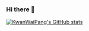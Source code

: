 ### Hi there 👋

[![KwanWaiPang's GitHub stats](https://github-readme-stats.vercel.app/api?username=KwanWaiPang)](https://github.com/KwanWaiPang/github-readme-stats)

